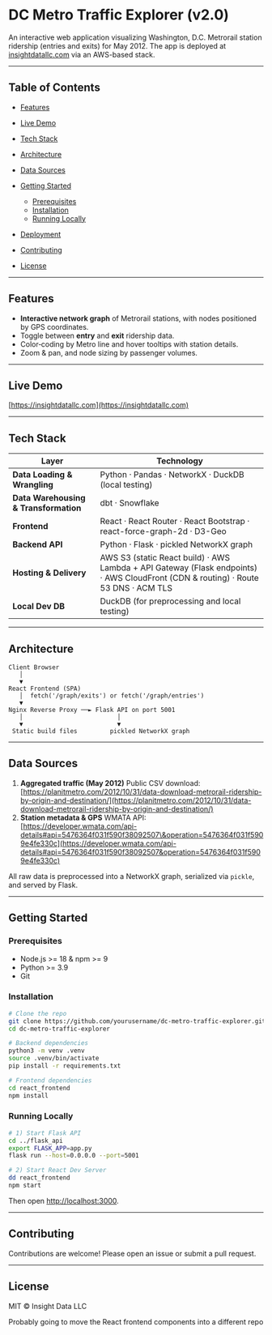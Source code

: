 # DC Metro Traffic Explorer (v2.0)

An interactive web application visualizing Washington, D.C. Metrorail station ridership (entries and exits) for May 2012. The app is deployed at [insightdatallc.com](https://insightdatallc.com) via an AWS-based stack.

---

## Table of Contents

* [Features](#features)
* [Live Demo](#live-demo)
* [Tech Stack](#tech-stack)
* [Architecture](#architecture)
* [Data Sources](#data-sources)
* [Getting Started](#getting-started)

  * [Prerequisites](#prerequisites)
  * [Installation](#installation)
  * [Running Locally](#running-locally)
* [Deployment](#deployment)
* [Contributing](#contributing)
* [License](#license)

---

## Features

* **Interactive network graph** of Metrorail stations, with nodes positioned by GPS coordinates.
* Toggle between **entry** and **exit** ridership data.
* Color‑coding by Metro line and hover tooltips with station details.
* Zoom & pan, and node sizing by passenger volumes.

---

## Live Demo

[https://insightdatallc.com](https://insightdatallc.com)

---

## Tech Stack

| Layer                                 | Technology                                                                                                                         |
| ------------------------------------- | ---------------------------------------------------------------------------------------------------------------------------------- |
| **Data Loading & Wrangling**          | Python · Pandas · NetworkX · DuckDB (local testing)                                                                                |
| **Data Warehousing & Transformation** | dbt · Snowflake                                                                                                                    |
| **Frontend**                          | React · React Router · React Bootstrap · react-force-graph-2d · D3-Geo                                                             |
| **Backend API**                       | Python · Flask · pickled NetworkX graph                                                                                            |
| **Hosting & Delivery**                | AWS S3 (static React build) · AWS Lambda + API Gateway (Flask endpoints) · AWS CloudFront (CDN & routing) · Route 53 DNS · ACM TLS |
| **Local Dev DB**                      | DuckDB (for preprocessing and local testing)                                                                                       |


---

## Architecture

```text
Client Browser
   │
   ▼
React Frontend (SPA)
   │  fetch('/graph/exits') or fetch('/graph/entries')
   ▼
Nginx Reverse Proxy ──► Flask API on port 5001
   │                          │
   ▼                          ▼
 Static build files         pickled NetworkX graph

```

---

## Data Sources

1. **Aggregated traffic (May 2012)**
   Public CSV download: [https://planitmetro.com/2012/10/31/data-download-metrorail-ridership-by-origin-and-destination/](https://planitmetro.com/2012/10/31/data-download-metrorail-ridership-by-origin-and-destination/)
2. **Station metadata & GPS**
   WMATA API: [https://developer.wmata.com/api-details#api=5476364f031f590f38092507\&operation=5476364f031f5909e4fe330c](https://developer.wmata.com/api-details#api=5476364f031f590f38092507&operation=5476364f031f5909e4fe330c)

All raw data is preprocessed into a NetworkX graph, serialized via `pickle`, and served by Flask.

---

## Getting Started

### Prerequisites

* Node.js >= 18 & npm >= 9
* Python >= 3.9
* Git

### Installation

```bash
# Clone the repo
git clone https://github.com/yourusername/dc-metro-traffic-explorer.git
cd dc-metro-traffic-explorer

# Backend dependencies
python3 -m venv .venv
source .venv/bin/activate
pip install -r requirements.txt

# Frontend dependencies
cd react_frontend
npm install
```

### Running Locally

```bash
# 1) Start Flask API
cd ../flask_api
export FLASK_APP=app.py
flask run --host=0.0.0.0 --port=5001

# 2) Start React Dev Server
dd react_frontend
npm start
```

Then open [http://localhost:3000](http://localhost:3000).


---

## Contributing

Contributions are welcome! Please open an issue or submit a pull request.

---

## License

MIT © Insight Data LLC

Probably going to move the React frontend components into a different repo
